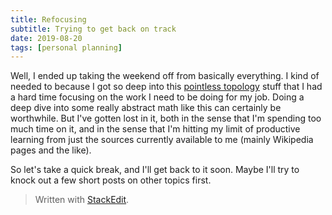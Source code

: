 ```yaml
---
title: Refocusing
subtitle: Trying to get back on track
date: 2019-08-20
tags: [personal planning]
---
```


Well, I ended up taking the weekend off from basically everything. I kind of needed to because I got so deep into this [pointless topology](https://en.wikipedia.org/wiki/Pointless_topology) stuff that I had a hard time focusing on the work I need to be doing for my job. Doing a deep dive into some really abstract math like this can certainly be worthwhile. But I've gotten lost in it, both in the sense that I'm spending too much time on it, and in the sense that I'm hitting my limit of productive learning from just the sources currently available to me (mainly Wikipedia pages and the like).

So let's take a quick break, and I'll get back to it soon. Maybe I'll try to knock out a few short posts on other topics first.


> Written with [StackEdit](https://stackedit.io/).
<!--stackedit_data:
eyJoaXN0b3J5IjpbLTMxNTU4NjEzMl19
-->